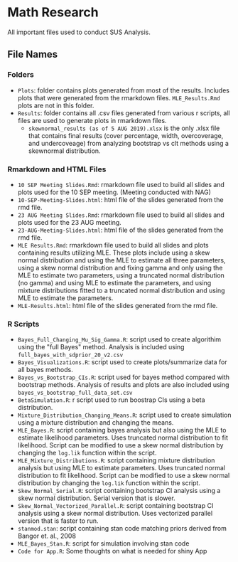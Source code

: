 # Math Research

All important files used to conduct SUS Analysis.

## File Names

### Folders
* `Plots`: folder contains plots generated from most of the results. Includes plots that were generated from the rmarkdown files. `MLE_Results.Rmd` plots are not in this folder.
* `Results`: folder contains all .csv files generated from various r scripts, all files are used to generate plots in rmarkdown files. 
  * `skewnormal_results (as of 5 AUG 2019).xlsx` is the only .xlsx file that contains final results (cover percentage, width, overcoverage, and undercoveage) from analyzing bootstrap vs clt methods using a skewnormal distribution.

### Rmarkdown and HTML Files
* `10 SEP Meeting Slides.Rmd`: rmarkdown file used to build all slides and plots used for the 10 SEP meeting. (Meeting conducted with NAG)
* `10-SEP-Meeting-Slides.html`: html file of the slides generated from the rmd file.
* `23 AUG Meeting Slides.Rmd`: rmarkdown file used to build all slides and plots used for the 23 AUG meeting.
* `23-AUG-Meeting-Slides.html`: html file of the slides generated from the rmd file.
* `MLE Results.Rmd`: rmarkdown file used to build all slides and plots containing results utilizing MLE. These plots include using a skew normal distribution and using the MLE to estimate all three parameters, using a skew normal distribution and fixing gamma and only using the MLE to estimate two parameters, using a truncated normal distribution (no gamma) and using MLE to estimate the parameters, and using mixture distributions fitted to a truncated normal distribution and using MLE to estimate the parameters. 
* `MLE-Results.html`: html file of the slides generated from the rmd file.

### R Scripts
* `Bayes_Full_Changing_Mu_Sig_Gamma.R`: script used to create algorithim using the "full Bayes" method. Analysis is included using `full_bayes_with_sdprior_20_v2.csv`
* `Bayes_Visualizations.R`: script used to create plots/summarize data for all bayes methods.
* `Bayes_vs_Bootstrap_CIs.R`: script used for bayes method compared with bootstrap methods. Analysis of results and plots are also included using `bayes_vs_bootstrap_full_data_set.csv`
* `BetaSimulation.R`: r script used to run boostrap CIs using a beta distribution.
* `Mixture_Distribution_Changing_Means.R`: script used to create simulation using a mixture distribution and changing the means.
* `MLE_Bayes.R`: script containing bayes analysis but also using the MLE to estimate likelihood parameters. Uses truncated normal distribution to fit likelihood. Script can be modified to use a skew normal distribution by changing the `log.lik` function within the script.
* `MLE_Mixture_Distributions.R`: script containing mixture distribution analysis but using MLE to estimate parameters. Uses truncated normal distribution to fit likelihood. Script can be modified to use a skew normal distribution by changing the `log.lik` function within the script. 
* `Skew_Normal_Serial.R`: script containing bootstrap CI analysis using a skew normal distribution. Serial version that is slower.
* `Skew_Normal_Vectorized_Parallel.R`: script containing bootstrap CI analysis using a skew normal distribution. Uses vectorized parallel version that is faster to run. 
* `stanmod.stan`: script containing stan code matching priors derived from Bangor et. al., 2008
* `MLE_Bayes_Stan.R`: script for simulation involving stan code
* `Code for App.R`: Some thoughts on what is needed for shiny App


